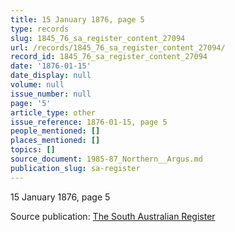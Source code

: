 ```yaml
---
title: 15 January 1876, page 5
type: records
slug: 1845_76_sa_register_content_27094
url: /records/1845_76_sa_register_content_27094/
record_id: 1845_76_sa_register_content_27094
date: '1876-01-15'
date_display: null
volume: null
issue_number: null
page: '5'
article_type: other
issue_reference: 1876-01-15, page 5
people_mentioned: []
places_mentioned: []
topics: []
source_document: 1985-87_Northern__Argus.md
publication_slug: sa-register
---
```


15 January 1876, page 5

Source publication: [The South Australian Register](/publications/sa-register/)
